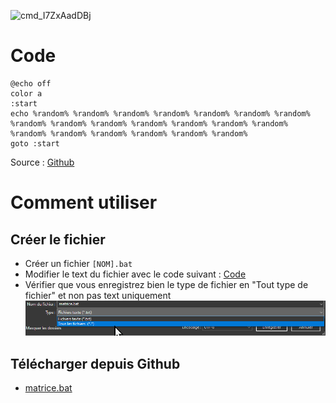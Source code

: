![cmd_I7ZxAadDBj](https://matrice.gif)

# Code
```
@echo off
color a
:start
echo %random% %random% %random% %random% %random% %random% %random% %random% %random% %random% %random% %random% %random% %random% %random% %random% %random% %random% %random% %random% 
goto :start
```
Source : [Github](#Télécharger-depuis-Github)

# Comment utiliser

## Créer le fichier
- Créer un fichier `[NOM].bat`
- Modifier le text du fichier avec le code suivant : [Code](#Code)
- Vérifier que vous enregistrez bien le type de fichier en "Tout type de fichier" et non pas text uniquement
![notepad_hreGWL4UXj](https://github.com/Altherneum/.github/blob/main/note/assets/images/saveAsMatrice.bat.png?raw=true)

## Télécharger depuis Github
- [matrice.bat](https://github.com/Altherneum/.github/blob/main/note/OS/Windows/Scripts/matrice.bat)
